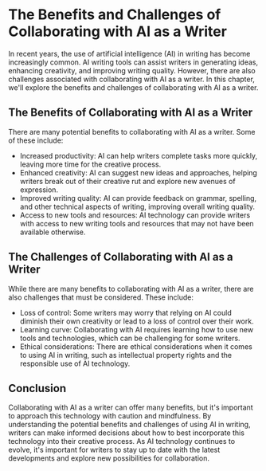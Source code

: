 The Benefits and Challenges of Collaborating with AI as a Writer
=========================================================================================

In recent years, the use of artificial intelligence (AI) in writing has become increasingly common. AI writing tools can assist writers in generating ideas, enhancing creativity, and improving writing quality. However, there are also challenges associated with collaborating with AI as a writer. In this chapter, we'll explore the benefits and challenges of collaborating with AI as a writer.

The Benefits of Collaborating with AI as a Writer
-------------------------------------------------

There are many potential benefits to collaborating with AI as a writer. Some of these include:

* Increased productivity: AI can help writers complete tasks more quickly, leaving more time for the creative process.
* Enhanced creativity: AI can suggest new ideas and approaches, helping writers break out of their creative rut and explore new avenues of expression.
* Improved writing quality: AI can provide feedback on grammar, spelling, and other technical aspects of writing, improving overall writing quality.
* Access to new tools and resources: AI technology can provide writers with access to new writing tools and resources that may not have been available otherwise.

The Challenges of Collaborating with AI as a Writer
---------------------------------------------------

While there are many benefits to collaborating with AI as a writer, there are also challenges that must be considered. These include:

* Loss of control: Some writers may worry that relying on AI could diminish their own creativity or lead to a loss of control over their work.
* Learning curve: Collaborating with AI requires learning how to use new tools and technologies, which can be challenging for some writers.
* Ethical considerations: There are ethical considerations when it comes to using AI in writing, such as intellectual property rights and the responsible use of AI technology.

Conclusion
----------

Collaborating with AI as a writer can offer many benefits, but it's important to approach this technology with caution and mindfulness. By understanding the potential benefits and challenges of using AI in writing, writers can make informed decisions about how to best incorporate this technology into their creative process. As AI technology continues to evolve, it's important for writers to stay up to date with the latest developments and explore new possibilities for collaboration.
